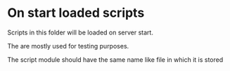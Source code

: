 # On start loaded scripts

Scripts in this folder will be loaded on server start.

The are mostly used for testing purposes.

The script module should have the same name like file in which it is stored